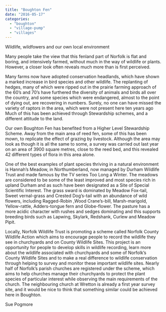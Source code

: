 ```yaml
---
title: "Boughton Fen"
date: "2016-05-17"
categories: 
  - "boughton"
  - "village-pump"
  - "villages"
---
```


Wildlife, wildfowers and our own local environment

Many people take the view that this fenland part of Norfolk is flat and boring, and intensively farmed, without much in the way of wildlife or plants. However, a closer look often reveals much more than is first perceived.

Many farms now have adopted conservation headlands, which have shown a marked increase in bird species and other wildlife. The replanting of hedges, many of which were ripped out in the prairie farming approach of the 60’s and 70’s have furthered the diversity of animals and birds all over the country, and some species which were endangered, almost to the point of dying out, are recovering in numbers. Surely, no one can have missed the variety of raptors in the area, which were not present here ten years ago Much of this has been achieved through Stewardship schemes, and a different attitude to the land.

Our own Boughton Fen has benefited from a Higher Level Stewardship Scheme. Away from the main area of reed fen, some of this has been mown, to replicate the effect of grazing by livestock. Although the area may look as though it is all the same to some, a survey was carried out last year on an area of 3900 square metres, close to the reed bed, and this revealed 42 different types of flora in this area alone.

One of the best examples of plant species thriving in a natural environment is Hannah’s Meadow, in Northumberland, now managed by Durham Wildlife Trust and made famous by the TV series Too Long a Winter. The meadows are considered to be some of the least improved and most species rich in upland Durham and as such have been designated as a Site of Special Scientific Interest. The grass sward is dominated by Meadow Fox-tail, Sweet vernal-grass and Crested Dog’s-tail with an abundance of wild flowers, including Ragged-Robin ,Wood Crane’s-bill, Marsh-marigold, Yellow-rattle, Adders-tongue fern and Globe-flower. The pasture has a more acidic character with rushes and sedges dominating and this supports breeding birds such as Lapwing, Skylark, Redshank, Curlew and Meadow Pipit.

Locally, Norfolk Wildlife Trust is promoting a scheme called Norfolk County Wildlife Action which aims to encourage people to record the wildlife they see in churchyards and on County Wildlife Sites. This project is an opportunity for people to develop skills in wildlife recording, learn more about the wildlife associated with churchyards and some of Norfolk’s County Wildlife Sites and to make a real difference to wildlife conservation through helping to survey and monitor these important wildlife sites. Nearly half of Norfolk’s parish churches are registered under the scheme, which aims to help churches manage their churchyards to protect the plant species of particular interest while observing the main requirements of the church. The neighbouring church at Wretton is already a first year survey site, and it would be nice to think that something similar could be achieved here in Boughton.

Sue Pogmore
